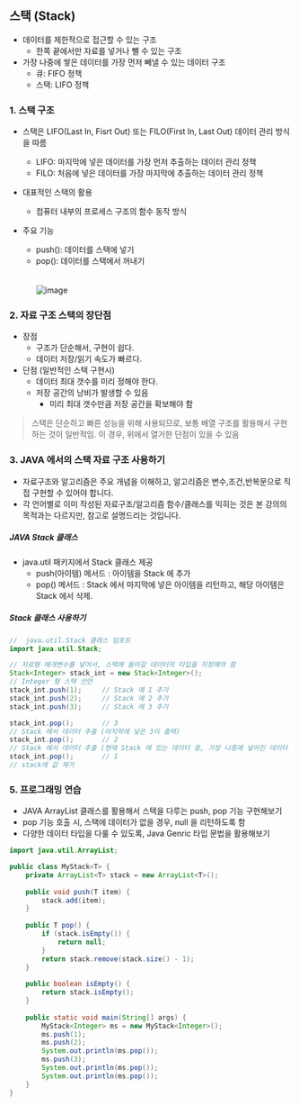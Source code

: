 ## 스택 (Stack)
* 데이터를 제한적으로 접근할 수 있는 구조
  - 한쪽 끝에서만 자료를 넣거나 뺄 수 있는 구조
* 가장 나중에 쌓은 데이터를 가장 먼저 빼낼 수 있는 데이터 구조
  - 큐: FIFO 정책
  - 스택: LIFO 정책

### 1. 스택 구조
* 스택은 LIFO(Last In, Fisrt Out) 또는 FILO(First In, Last Out) 데이터 관리 방식을 따름
  - LIFO: 마지막에 넣은 데이터를 가장 먼저 추출하는 데이터 관리 정책
  - FILO: 처음에 넣은 데이터를 가장 마지막에 추출하는 데이터 관리 정책

* 대표적인 스택의 활용
  - 컴퓨터 내부의 프로세스 구조의 함수 동작 방식

* 주요 기능
  - push(): 데이터를 스택에 넣기
  - pop(): 데이터를 스택에서 꺼내기
<br/><br/>  
![image](https://user-images.githubusercontent.com/102513932/173505904-54042bc7-f5c5-46d1-8888-939d849e8adb.png)

### 2. 자료 구조 스택의 장단점
- 장점
  - 구조가 단순해서, 구현이 쉽다.
  - 데이터 저장/읽기 속도가 빠르다.
- 단점 (일반적인 스택 구현시) 
  - 데이터 최대 갯수를 미리 정해야 한다. 
  - 저장 공간의 낭비가 발생할 수 있음
    - 미리 최대 갯수만큼 저장 공간을 확보해야 함

> 스택은 단순하고 빠른 성능을 위해 사용되므로, 보통 배열 구조를 활용해서 구현하는 것이 일반적임.
> 이 경우, 위에서 열거한 단점이 있을 수 있음

### 3. JAVA 에서의 스택 자료 구조 사용하기
- 자료구조와 알고리즘은 주요 개념을 이해하고, 알고리즘은 변수,조건,반복문으로 직접 구현할 수 있어야 합니다.
- 각 언어별로 이미 작성된 자료구조/알고리즘 함수/클래스를 익히는 것은 본 강의의 목적과는 다르지만, 참고로 설명드리는 것입니다.

##### JAVA Stack 클래스
- java.util 패키지에서 Stack 클래스 제공
  - push(아이템) 메서드 : 아이템을 Stack 에 추가
  - pop() 메서드 : Stack 에서 마지막에 넣은 아이템을 리턴하고, 해당 아이템은 Stack 에서 삭제.

##### Stack 클래스 사용하기
```java
//  java.util.Stack 클래스 임포트
import java.util.Stack; 

// 자료형 매개변수를 넣어서, 스택에 들어갈 데이터의 타입을 지정해야 함
Stack<Integer> stack_int = new Stack<Integer>(); 
// Integer 형 스택 선언
stack_int.push(1);     // Stack 에 1 추가
stack_int.push(2);     // Stack 에 2 추가
stack_int.push(3);     // Stack 에 3 추가

stack_int.pop();       // 3
// Stack 에서 데이터 추출 (마지막에 넣은 3이 출력)
stack_int.pop();       // 2
// Stack 에서 데이터 추출 (현재 Stack 에 있는 데이터 중, 가장 나중에 넣어진 데이터 출력)
stack_int.pop();       // 1
// stack에 값 제거
```
### 5. 프로그래밍 연습 

- JAVA ArrayList 클래스를 활용해서 스택을 다루는 push, pop 기능 구현해보기 <br>
- pop 기능 호출 시, 스택에 데이터가 없을 경우, null 을 리턴하도록 함 <br>
- 다양한 데이터 타입을 다룰 수 있도록, Java Genric 타입 문법을 활용해보기
</div>

```java
import java.util.ArrayList;

public class MyStack<T> {
    private ArrayList<T> stack = new ArrayList<T>();
    
    public void push(T item) {
        stack.add(item);
    }
    
    public T pop() {
        if (stack.isEmpty()) {
            return null;
        }
        return stack.remove(stack.size() - 1);
    }
    
    public boolean isEmpty() {
        return stack.isEmpty();
    }
    
    public static void main(String[] args) {
        MyStack<Integer> ms = new MyStack<Integer>();
        ms.push(1);
        ms.push(2);
        System.out.println(ms.pop());
        ms.push(3);
        System.out.println(ms.pop());
        System.out.println(ms.pop());        
    }
}
```
